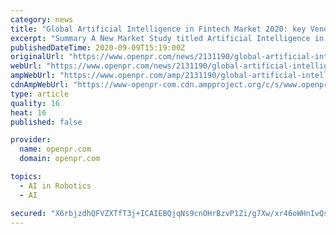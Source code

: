 ```yaml
---
category: news
title: "Global Artificial Intelligence in Fintech Market 2020: key Vendors, Trends, Analysis, Segmentation, Forecast to 2025"
excerpt: "Summary A New Market Study titled Artificial Intelligence in Fintech Market Upcoming Trends Growth Drivers and Challenges has been featured on WiseGuyReports This report provides in depth study of Artificial Intelligence in Fintech Market using SWOT analysis i e Strength"
publishedDateTime: 2020-09-09T15:19:00Z
originalUrl: "https://www.openpr.com/news/2131190/global-artificial-intelligence-in-fintech-market-2020-key"
webUrl: "https://www.openpr.com/news/2131190/global-artificial-intelligence-in-fintech-market-2020-key"
ampWebUrl: "https://www.openpr.com/amp/2131190/global-artificial-intelligence-in-fintech-market-2020-key"
cdnAmpWebUrl: "https://www-openpr-com.cdn.ampproject.org/c/s/www.openpr.com/amp/2131190/global-artificial-intelligence-in-fintech-market-2020-key"
type: article
quality: 16
heat: 16
published: false

provider:
  name: openpr.com
  domain: openpr.com

topics:
  - AI in Robotics
  - AI

secured: "X6rbjzdhQFVZXTfT3j+ICAIEBQjqNs9cnOHrBzvP1Zi/g7Xw/xr46oWHnIvQsW32pgFZ3f/IxmlfOpvECCFIEtF7XjfCKMGE/EY9ke8CenOB/Airw9CdavqIi9yvM2FpF7MkeiSLW0OUZAI+IaFyFrv/Gm1y3PFRmMA1Uk14wG8QbXIMICwADL0tMesiHTAyuI8rCuO1Mi2HHyPm4qR+Eg72By30jLG2QKmiavVIcNqTQ5EIy976zYDDwU8ZfbDY0CreNAQv1nMOV8aIU0F2mCfTX9YeoS32kMWo2t6kGOGR/elRQ2pERpdUs3CqzIGwNWT2n7mh1ZoU8KMePv6SyCw2mEmx2PfTN9nW1RyrcTI=;qsWwKrnWnL+4hImDIkGxvQ=="
---
```



